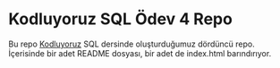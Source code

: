 # Kodluyoruz SQL Ödev 4 Repo

Bu repo [Kodluyoruz](https://www.kodluyoruz.org) SQL dersinde oluşturduğumuz dördüncü repo. İçerisinde bir adet README dosyası, bir adet de index.html barındırıyor.
